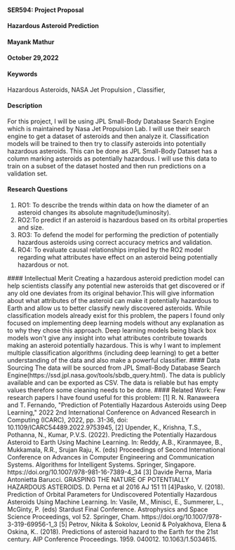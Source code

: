 #### SER594: Project Proposal
#### Hazardous Asteroid Prediction
#### Mayank Mathur
#### October 29,2022
#### Keywords
Hazardous Asteroids, NASA Jet Propulsion , Classifier,
#### Description
For this project, I will be using JPL Small-Body Database Search Engine which is maintained by Nasa Jet Propulsion Lab. I will use their search engine to get a dataset of asteroids and then analyze it. Classification models will be trained to then try to classify asteroids into potentially hazardous asteroids. This can be done as JPL Small-Body Dataset has a column marking asteroids as potentially hazardous. I will use this data to train on a subset of the dataset hosted and then run predictions on a validation set.
#### Research Questions
<ol>
   <li>
       RO1: To describe the trends within data on how the diameter of an asteroid changes its absolute magnitude(luminosity).
   </li>
   <li>
       RO2:To predict if an asteroid is hazardous based on its orbital properties and size.
   </li>
   <li>
       RO3: To defend the model for performing the prediction of potentially hazardous asteroids using correct accuracy metrics and validation.
   </li>
   <li>
       RO4: To evaluate causal relationships implied by the RO2 model regarding what attributes have effect on an asteroid being potentially hazardous or not.
   </li>
</ol>
#### Intellectual Merit
Creating a hazardous asteroid prediction model can help scientists classify any potential new asteroids that get discovered or if any old one deviates from its original behavior.This will give information about what attributes of the asteroid can make it potentially hazardous to Earth and allow us to better classify newly discovered asteroids. While classification models already exist for this problem, the papers I found only focused on implementing deep learning models without any explanation as to why they chose this approach. Deep learning models being black box models won't give any insight into what attributes contribute towards making an asteroid potentially hazardous. This is why I want to implement multiple classification algorithms (including deep learning) to get a better understanding of the data and also make a powerful classifier.
#### Data Sourcing
The data will be sourced from JPL Small-Body Database Search Engine(https://ssd.jpl.nasa.gov/tools/sbdb_query.html). The data is publicly available and can be exported as CSV. The data is reliable but has empty values therefore some cleaning needs to be done.
#### Related Work:
Few research papers I have found useful for this problem:
[1] R. N. Ranaweera and T. Fernando, "Prediction of Potentially Hazardous Asteroids using Deep Learning," 2022 2nd International Conference on Advanced     Research in Computing (ICARC), 2022, pp. 31-36, doi: 10.1109/ICARC54489.2022.9753945,
[2] Upender, K., Krishna, T.S., Pothanna, N., Kumar, P.V.S. (2022). Predicting the Potentially Hazardous Asteroid to Earth Using Machine Learning. In: Reddy, A.B., Kiranmayee, B., Mukkamala, R.R., Srujan Raju, K. (eds) Proceedings of Second International Conference on Advances in Computer Engineering and Communication Systems. Algorithms for Intelligent Systems. Springer, Singapore. https://doi.org/10.1007/978-981-16-7389-4_34
[3] Davide Perna, Maria Antonietta Barucci. GRASPING THE NATURE OF POTENTIALLY HAZARDOUS ASTEROIDS. D. Perna et al 2016 AJ 151 11
[4]Pasko, V. (2018). Prediction of Orbital Parameters for Undiscovered Potentially Hazardous Asteroids Using Machine Learning. In: Vasile, M., Minisci, E., Summerer, L., McGinty, P. (eds) Stardust Final Conference. Astrophysics and Space Science Proceedings, vol 52. Springer, Cham. https://doi.org/10.1007/978-3-319-69956-1_3
[5] Petrov, Nikita & Sokolov, Leonid & Polyakhova, Elena & Oskina, K.. (2018). Predictions of asteroid hazard to the Earth for the 21st century. AIP Conference Proceedings. 1959. 040012. 10.1063/1.5034615.
 
 
 
 

